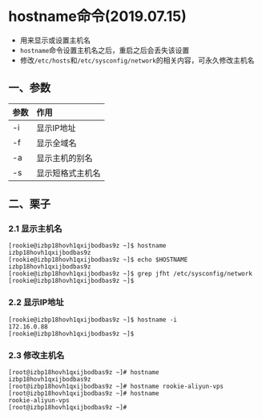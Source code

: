 # hostname命令(2019.07.15)

- 用来显示或设置主机名
- `hostname`命令设置主机名之后，重启之后会丢失该设置
- 修改`/etc/hosts`和`/etc/sysconfig/network`的相关内容，可永久修改主机名

## 一、参数

| 参数 | 作用 |
| :--- | :--- |
| -i | 显示IP地址 |
| -f | 显示全域名 |
| -a | 显示主机的别名 |
| -s | 显示短格式主机名 |

## 二、栗子

### 2.1 显示主机名

```
[rookie@izbp18hovh1qxijbodbas9z ~]$ hostname
izbp18hovh1qxijbodbas9z
[rookie@izbp18hovh1qxijbodbas9z ~]$ echo $HOSTNAME
izbp18hovh1qxijbodbas9z
[rookie@izbp18hovh1qxijbodbas9z ~]$ grep jfht /etc/sysconfig/network
[rookie@izbp18hovh1qxijbodbas9z ~]$
```

### 2.2 显示IP地址

```
[rookie@izbp18hovh1qxijbodbas9z ~]$ hostname -i
172.16.0.88
[rookie@izbp18hovh1qxijbodbas9z ~]$ 
```

### 2.3 修改主机名

```
[root@izbp18hovh1qxijbodbas9z ~]# hostname
izbp18hovh1qxijbodbas9z
[root@izbp18hovh1qxijbodbas9z ~]# hostname rookie-aliyun-vps
[root@izbp18hovh1qxijbodbas9z ~]# hostname
rookie-aliyun-vps
[root@izbp18hovh1qxijbodbas9z ~]#
```
